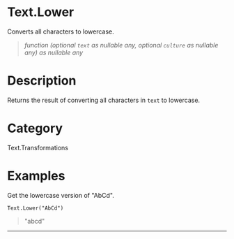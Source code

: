 ﻿# Text.Lower
Converts all characters to lowercase.
> _function (optional <code>text</code> as nullable any, optional <code>culture</code> as nullable any) as nullable any_
# Description 
Returns the result of converting all characters in <code>text</code> to lowercase.

# Category 
Text.Transformations
# Examples 
Get the lowercase version of "AbCd".
```
Text.Lower("AbCd")
```
> "abcd"
***
